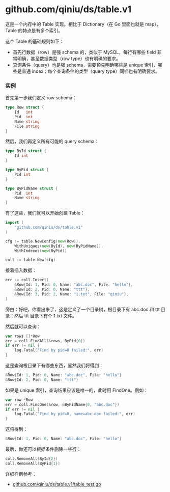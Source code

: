 github.com/qiniu/ds/table.v1
======================

这是一个内存中的 Table 实现。相比于 Dictionary（在 Go 里面也就是 map），Table 的特点是有多个索引。

这个 Table 的基础规则如下：

* 首先行数据（row）是强 schema 的，类似于 MySQL，每行有哪些 field 非常明确，甚至数据类型（row type）也有明确的要求。
* 查询条件（query）也是强 schema，需要预先明确哪些是 unique 索引，哪些是普通 index；每个查询条件的类型（query type）同样也有明确要求。

### 实例

首先第一步我们定义 row schema：

```go
type Row struct {
	Id   int
	Pid  int
	Name string
	File string
}
```

然后，我们再定义所有可能的 query schema：

```go
type ById struct {
	Id int
}

type ByPid struct {
	Pid int
}

type ByPidName struct {
	Pid  int
	Name string
}
```

有了这些，我们就可以开始创建 Table：

```go
import (
	"github.com/qiniu/ds/table.v1"
)

cfg := table.NewConfig(new(Row)).
	WithUniques(new(ById), new(ByPidName)).
	WithIndexes(new(ByPid))

coll := table.New(cfg)
```

接着插入数据：

```go
err := coll.Insert(
	&Row{Id: 1, Pid: 0, Name: "abc.doc", File: "hello"},
	&Row{Id: 2, Pid: 0, Name: "ttt"},
	&Row{Id: 3, Pid: 2, Name: "1.txt", File: "qiniu"},
)
```

旁白：好吧，你看出来了，这是定义了一个目录树，根目录下有 abc.doc 和 ttt 目录；然后 ttt 目录下有个 1.txt 文件。

然后就可以查询：

```go
var rows []*Row
err = coll.FindAll(&rows, ByPid{0})
if err != nil {
	log.Fatal("Find by pid=0 failed:", err)
}
```

这是查询根目录下有哪些东西，显然我们将得到：

```go
&Row{Id: 1, Pid: 0, Name: "abc.doc", File: "hello"}
&Row{Id: 2, Pid: 0, Name: "ttt"}
```

如果是 unique 索引，查询结果应该是唯一的，此时用 FindOne。例如：

```go
var row *Row
err = coll.FindOne(&row, &ByPidName{0, "abc.doc"})
if err != nil {
	log.Fatal("Find by pid=0, name=abc.doc failed:", err)
}
```

这将得到：

```go
&Row{Id: 1, Pid: 0, Name: "abc.doc", File: "hello"}
```

最后，你还可以根据条件删除一些行：

```go
coll.RemoveAll(ById{2})
coll.RemoveAll(ByPid{1})
```

详细样例参考：

* [github.com/qiniu/ds/table.v1/table_test.go](https://github.com/qbox/base/blob/develop/qiniu/src/github.com/qiniu/ds/table.v1/table_test.go)
